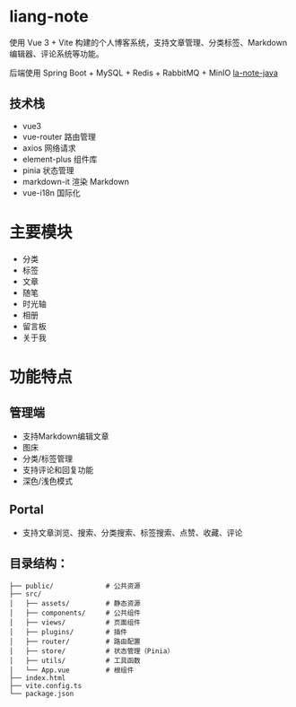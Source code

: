 # liang-note
使用 Vue 3 + Vite 构建的个人博客系统，支持文章管理、分类标签、Markdown 编辑器、评论系统等功能。

后端使用 Spring Boot + MySQL + Redis + RabbitMQ + MinIO
[la-note-java](https://github.com/AngLi1997/la-note-java)

## 技术栈
- vue3
- vue-router 路由管理
- axios 网络请求
- element-plus 组件库
- pinia 状态管理
- markdown-it 渲染 Markdown
- vue-i18n 国际化

# 主要模块
- 分类
- 标签
- 文章
- 随笔
- 时光轴
- 相册
- 留言板
- 关于我

# 功能特点
## 管理端
- 支持Markdown编辑文章
- 图床
- 分类/标签管理
- 支持评论和回复功能
- 深色/浅色模式
## Portal
- 支持文章浏览、搜索、分类搜索、标签搜索、点赞、收藏、评论

## 目录结构：
```
├── public/             # 公共资源
├── src/
│   ├── assets/         # 静态资源
│   ├── components/     # 公共组件
│   ├── views/          # 页面组件
│   ├── plugins/        # 插件
│   ├── router/         # 路由配置
│   ├── store/          # 状态管理（Pinia）
│   ├── utils/          # 工具函数
│   └── App.vue         # 根组件
├── index.html
├── vite.config.ts
└── package.json
```